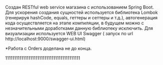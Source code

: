 Создан RESTful web service магазина с использованием Spring Boot.
Для ускорения создания сущностей используется библиотека Lombok  (генерируя hashCode, equals, геттеры и сеттеры и т.д.), автогенерация кода осуществляется на этапе компиляции, в будущем можно с незначительными доработками данную библиотеку исключить.
Для визуализации используется WEB UI Swagger ( запуск по url http://localhost:9000/swagger-ui.html)


*Работа с Orders доделана не до конца.

111111111111111111111111111111111111111111
